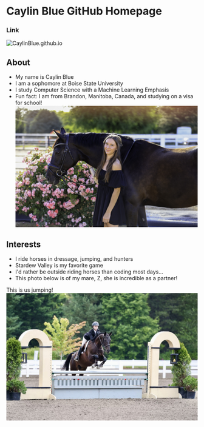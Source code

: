 # Caylin Blue GitHub Homepage

### Link 
![CaylinBlue.github.io](https://caylinblue.github.io/)

## About
- My name is Caylin Blue
- I am a sophomore at Boise State University
- I study Computer Science with a Machine Learning Emphasis
- Fun fact: I am from Brandon, Manitoba, Canada, and studying on a visa for school!
![Photo of Z and I](Z_Me.JPG)
## Interests
- I ride horses in dressage, jumping, and hunters
- Stardew Valley is my favorite game
- I'd rather be outside riding horses than coding most days...
- This photo below is of my mare, Z, she is incredible as a partner!

This is us jumping!
![Photo of Z jumping](Z_Jumpjng.jpg)
